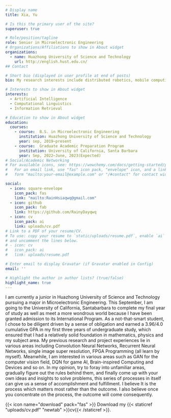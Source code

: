 ```yaml
---
# Display name
title: Xia, Yu

# Is this the primary user of the site?
superuser: true

# Role/position/tagline
role: Senior in Microelectronic Engineering
# Organizations/Affiliations to show in About widget
organizations:
  - name: Huazhong University of Science and Technology
    url: http://english.hust.edu.cn/
## Contact

# Short bio (displayed in user profile at end of posts)
bio: My research interests include distributed robotics, mobile computing and programmable matter.

# Interests to show in About widget
interests:
  - Artificial Intelligence
  - Computational Linguistics
  - Information Retrieval

# Education to show in About widget
education:
  courses:
    - course:  B.S. in Microelectronic Engineering
      institution: Huazhong University of Science and Technology
      year: sep, 2019~present
    - course:  Graduate Academic Preparation Program
      institution: University of California, Santa Barbara
      year: Sep, 2022~June, 2023(Expected)
# Social/Academic Networking
# For available icons, see: https://wowchemy.com/docs/getting-started/page-builder/#icons
#   For an email link, use "fas" icon pack, "envelope" icon, and a link in the
#   form "mailto:your-email@example.com" or "/#contact" for contact widget.

social:
  - icon: square-envelope
    icon_pack: fas
    link: "mailto:RainHsiaqwq@gmail.com"
  - icon: github
    icon_pack: fab
    link: https://github.com/RainyDayqwq
  - icon: cv
    icon_pack: ai
    link: uploads/cv.pdf
# Link to a PDF of your resume/CV.
# To use: copy your resume to `static/uploads/resume.pdf`, enable `ai` icons in `params.toml`,
# and uncomment the lines below.
# - icon: cv
#   icon_pack: ai
#   link: uploads/resume.pdf

# Enter email to display Gravatar (if Gravatar enabled in Config)
email: ''

# Highlight the author in author lists? (true/false)
highlight_name: true
---
```

I am currently a junior in Huazhong University of Science and Technology pursuing a major in Microelectronic Engineering. This September, I am going to the University of California, Santabarbara to complete my final year of study as well as meet a more wondrous world because I have been granted admission to its International Program. As a not-that-smart student, I chose to be diligent driven by a sense of obligation and earned a 3.96/4.0 cumulative GPA in my first three years of undergraduate study, which ensured that I had a relatively solid foundation in mathematics, physics and my subject area. My previous research and project experiences lie in various areas including Convolution Neural Networks, Recurrent Neural Networks, single image super resolution,  FPGA Programming (all learn by myself). Meanwhile, I am interested in various areas such as GAN for the computer vision field, DQN for game AI, Brain-inspired Computing and Devices and so on. In my opinion, try to foray into unfamiliar areas, gradually figure out the rules behind them, and finally come up with your own ideas and insights to solve problems, this series of processes in itself can give us a sense of accomplishment and fulfillment. I believe It is the process which matters most rather than the outcome. I also believe once you concentrate on the process, the outcome will come consequently.

{{< icon name="download" pack="fas" >}} Download my {{< staticref "uploads/cv.pdf" "newtab" >}}cv{{< /staticref >}}.

